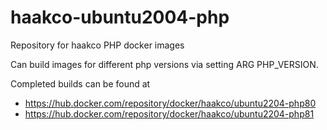 # haakco-ubuntu2004-php

Repository for haakco PHP docker images

Can build images for different php versions via setting ARG PHP_VERSION.

Completed builds can be found at

  * https://hub.docker.com/repository/docker/haakco/ubuntu2204-php80
  * https://hub.docker.com/repository/docker/haakco/ubuntu2204-php81
